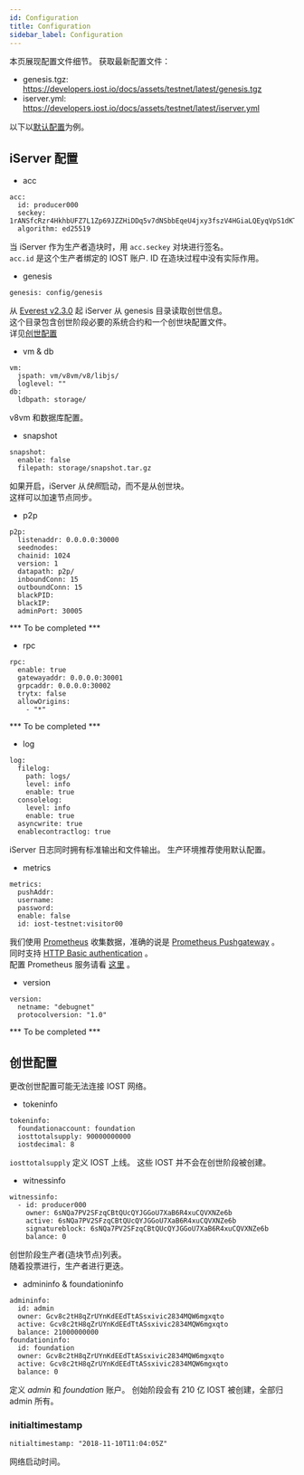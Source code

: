 ```yaml
---
id: Configuration
title: Configuration
sidebar_label: Configuration
---
```


本页展现配置文件细节。
获取最新配置文件：

- genesis.tgz: https://developers.iost.io/docs/assets/testnet/latest/genesis.tgz
- iserver.yml: https://developers.iost.io/docs/assets/testnet/latest/iserver.yml

以下以[默认配置](https://github.com/iost-official/go-iost/tree/master/config)为例。

## iServer 配置

- acc

```
acc:
  id: producer000
  seckey: 1rANSfcRzr4HkhbUFZ7L1Zp69JZZHiDDq5v7dNSbbEqeU4jxy3fszV4HGiaLQEyqVpS1dKT9g7zCVRxBVzuiUzB
  algorithm: ed25519
```

当 iServer 作为生产者造块时，用 `acc.seckey` 对块进行签名。   
`acc.id` 是这个生产者绑定的 IOST 账户.
ID 在造块过程中没有实际作用。

- genesis

```
genesis: config/genesis
```

从 [Everest v2.3.0](https://github.com/iost-official/go-iost/releases/tag/everest-v2.2.0) 起 iServer 从 genesis 目录读取创世信息。   
这个目录包含创世阶段必要的系统合约和一个创世块配置文件。   
详见[创世配置](#config-genesis)

- vm & db

```
vm:
  jspath: vm/v8vm/v8/libjs/
  loglevel: ""
db:
  ldbpath: storage/
```

v8vm 和数据库配置。

- snapshot

```
snapshot:
  enable: false
  filepath: storage/snapshot.tar.gz
```

如果开启，iServer 从*快照*启动，而不是从创世块。   
这样可以加速节点同步。

- p2p

```
p2p:
  listenaddr: 0.0.0.0:30000
  seednodes:
  chainid: 1024
  version: 1
  datapath: p2p/
  inboundConn: 15
  outboundConn: 15
  blackPID:
  blackIP:
  adminPort: 30005
```

*** To be completed ***

- rpc

```
rpc:
  enable: true
  gatewayaddr: 0.0.0.0:30001
  grpcaddr: 0.0.0.0:30002
  trytx: false
  allowOrigins:
    - "*"
```

*** To be completed ***

- log

```
log:
  filelog:
    path: logs/
    level: info
    enable: true
  consolelog:
    level: info
    enable: true
  asyncwrite: true
  enablecontractlog: true
```

iServer 日志同时拥有标准输出和文件输出。
生产环境推荐使用默认配置。

- metrics

```
metrics:
  pushAddr:
  username:
  password:
  enable: false
  id: iost-testnet:visitor00
```

我们使用 [Prometheus](https://prometheus.io/) 收集数据，准确的说是 [Prometheus Pushgateway](https://github.com/prometheus/pushgateway) 。   
同时支持 [HTTP Basic authentication](https://en.wikipedia.org/wiki/Basic_access_authentication) 。   
配置 Prometheus 服务请看 [这里](4-running-iost-node/Metrics.md) 。

- version

```
version:
  netname: "debugnet"
  protocolversion: "1.0"
```

*** To be completed ***

## 创世配置

更改创世配置可能无法连接 IOST 网络。

- tokeninfo

```
tokeninfo:
  foundationaccount: foundation
  iosttotalsupply: 90000000000
  iostdecimal: 8
```

`iosttotalsupply` 定义 IOST 上线。
这些 IOST 并不会在创世阶段被创建。

- witnessinfo

```
witnessinfo:
  - id: producer000
    owner: 6sNQa7PV2SFzqCBtQUcQYJGGoU7XaB6R4xuCQVXNZe6b
    active: 6sNQa7PV2SFzqCBtQUcQYJGGoU7XaB6R4xuCQVXNZe6b
    signatureblock: 6sNQa7PV2SFzqCBtQUcQYJGGoU7XaB6R4xuCQVXNZe6b
    balance: 0
```

创世阶段生产者(造块节点)列表。   
随着投票进行，生产者进行更迭。

- admininfo & foundationinfo

```
admininfo:
  id: admin
  owner: Gcv8c2tH8qZrUYnKdEEdTtASsxivic2834MQW6mgxqto 
  active: Gcv8c2tH8qZrUYnKdEEdTtASsxivic2834MQW6mgxqto
  balance: 21000000000
foundationinfo:
  id: foundation
  owner: Gcv8c2tH8qZrUYnKdEEdTtASsxivic2834MQW6mgxqto
  active: Gcv8c2tH8qZrUYnKdEEdTtASsxivic2834MQW6mgxqto
  balance: 0
```

定义 *admin* 和 *foundation* 账户。
创始阶段会有 210 亿 IOST 被创建，全部归 admin 所有。

### initialtimestamp

```
nitialtimestamp: "2018-11-10T11:04:05Z"
```

网络启动时间。
